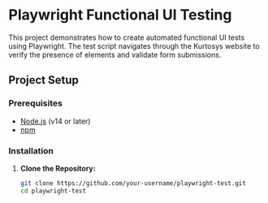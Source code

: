 # Playwright Functional UI Testing

This project demonstrates how to create automated functional UI tests using Playwright. The test script navigates through the Kurtosys website to verify the presence of elements and validate form submissions.

## Project Setup

### Prerequisites

- [Node.js](https://nodejs.org/) (v14 or later)
- [npm](https://www.npmjs.com/)

### Installation

1. **Clone the Repository:**

   ```sh
   git clone https://github.com/your-username/playwright-test.git
   cd playwright-test